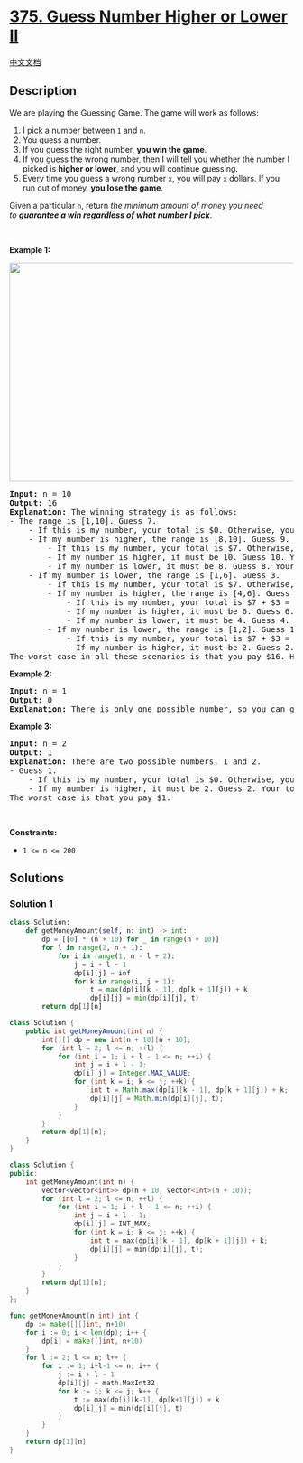 # [375. Guess Number Higher or Lower II](https://leetcode.com/problems/guess-number-higher-or-lower-ii)

[中文文档](/solution/0300-0399/0375.Guess%20Number%20Higher%20or%20Lower%20II/README.md)

<!-- tags:Math,Dynamic Programming,Game Theory -->

<!-- difficulty:Medium -->

## Description

<p>We are playing the Guessing Game. The game will work as follows:</p>

<ol>
	<li>I pick a number between&nbsp;<code>1</code>&nbsp;and&nbsp;<code>n</code>.</li>
	<li>You guess a number.</li>
	<li>If you guess the right number, <strong>you win the game</strong>.</li>
	<li>If you guess the wrong number, then I will tell you whether the number I picked is <strong>higher or lower</strong>, and you will continue guessing.</li>
	<li>Every time you guess a wrong number&nbsp;<code>x</code>, you will pay&nbsp;<code>x</code>&nbsp;dollars. If you run out of money, <strong>you lose the game</strong>.</li>
</ol>

<p>Given a particular&nbsp;<code>n</code>, return&nbsp;<em>the minimum amount of money you need to&nbsp;<strong>guarantee a win regardless of what number I pick</strong></em>.</p>

<p>&nbsp;</p>
<p><strong class="example">Example 1:</strong></p>
<img alt="" src="https://fastly.jsdelivr.net/gh/doocs/leetcode@main/solution/0300-0399/0375.Guess%20Number%20Higher%20or%20Lower%20II/images/graph.png" style="width: 505px; height: 388px;" />
<pre>
<strong>Input:</strong> n = 10
<strong>Output:</strong> 16
<strong>Explanation:</strong> The winning strategy is as follows:
- The range is [1,10]. Guess 7.
&nbsp;   - If this is my number, your total is $0. Otherwise, you pay $7.
&nbsp;   - If my number is higher, the range is [8,10]. Guess 9.
&nbsp;       - If this is my number, your total is $7. Otherwise, you pay $9.
&nbsp;       - If my number is higher, it must be 10. Guess 10. Your total is $7 + $9 = $16.
&nbsp;       - If my number is lower, it must be 8. Guess 8. Your total is $7 + $9 = $16.
&nbsp;   - If my number is lower, the range is [1,6]. Guess 3.
&nbsp;       - If this is my number, your total is $7. Otherwise, you pay $3.
&nbsp;       - If my number is higher, the range is [4,6]. Guess 5.
&nbsp;           - If this is my number, your total is $7 + $3 = $10. Otherwise, you pay $5.
&nbsp;           - If my number is higher, it must be 6. Guess 6. Your total is $7 + $3 + $5 = $15.
&nbsp;           - If my number is lower, it must be 4. Guess 4. Your total is $7 + $3 + $5 = $15.
&nbsp;       - If my number is lower, the range is [1,2]. Guess 1.
&nbsp;           - If this is my number, your total is $7 + $3 = $10. Otherwise, you pay $1.
&nbsp;           - If my number is higher, it must be 2. Guess 2. Your total is $7 + $3 + $1 = $11.
The worst case in all these scenarios is that you pay $16. Hence, you only need $16 to guarantee a win.
</pre>

<p><strong class="example">Example 2:</strong></p>

<pre>
<strong>Input:</strong> n = 1
<strong>Output:</strong> 0
<strong>Explanation:</strong>&nbsp;There is only one possible number, so you can guess 1 and not have to pay anything.
</pre>

<p><strong class="example">Example 3:</strong></p>

<pre>
<strong>Input:</strong> n = 2
<strong>Output:</strong> 1
<strong>Explanation:</strong>&nbsp;There are two possible numbers, 1 and 2.
- Guess 1.
&nbsp;   - If this is my number, your total is $0. Otherwise, you pay $1.
&nbsp;   - If my number is higher, it must be 2. Guess 2. Your total is $1.
The worst case is that you pay $1.
</pre>

<p>&nbsp;</p>
<p><strong>Constraints:</strong></p>

<ul>
	<li><code>1 &lt;= n &lt;= 200</code></li>
</ul>

## Solutions

### Solution 1

<!-- tabs:start -->

```python
class Solution:
    def getMoneyAmount(self, n: int) -> int:
        dp = [[0] * (n + 10) for _ in range(n + 10)]
        for l in range(2, n + 1):
            for i in range(1, n - l + 2):
                j = i + l - 1
                dp[i][j] = inf
                for k in range(i, j + 1):
                    t = max(dp[i][k - 1], dp[k + 1][j]) + k
                    dp[i][j] = min(dp[i][j], t)
        return dp[1][n]
```

```java
class Solution {
    public int getMoneyAmount(int n) {
        int[][] dp = new int[n + 10][n + 10];
        for (int l = 2; l <= n; ++l) {
            for (int i = 1; i + l - 1 <= n; ++i) {
                int j = i + l - 1;
                dp[i][j] = Integer.MAX_VALUE;
                for (int k = i; k <= j; ++k) {
                    int t = Math.max(dp[i][k - 1], dp[k + 1][j]) + k;
                    dp[i][j] = Math.min(dp[i][j], t);
                }
            }
        }
        return dp[1][n];
    }
}
```

```cpp
class Solution {
public:
    int getMoneyAmount(int n) {
        vector<vector<int>> dp(n + 10, vector<int>(n + 10));
        for (int l = 2; l <= n; ++l) {
            for (int i = 1; i + l - 1 <= n; ++i) {
                int j = i + l - 1;
                dp[i][j] = INT_MAX;
                for (int k = i; k <= j; ++k) {
                    int t = max(dp[i][k - 1], dp[k + 1][j]) + k;
                    dp[i][j] = min(dp[i][j], t);
                }
            }
        }
        return dp[1][n];
    }
};
```

```go
func getMoneyAmount(n int) int {
	dp := make([][]int, n+10)
	for i := 0; i < len(dp); i++ {
		dp[i] = make([]int, n+10)
	}
	for l := 2; l <= n; l++ {
		for i := 1; i+l-1 <= n; i++ {
			j := i + l - 1
			dp[i][j] = math.MaxInt32
			for k := i; k <= j; k++ {
				t := max(dp[i][k-1], dp[k+1][j]) + k
				dp[i][j] = min(dp[i][j], t)
			}
		}
	}
	return dp[1][n]
}
```

<!-- tabs:end -->

<!-- end -->
